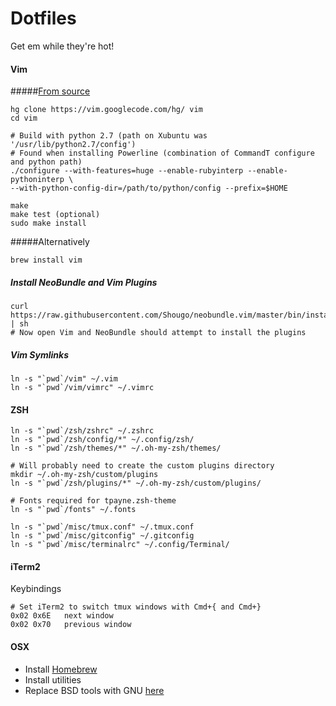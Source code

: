 # Dotfiles

Get em while they're hot!

#### Vim
#####[From source](https://gist.github.com/1348303)
```
hg clone https://vim.googlecode.com/hg/ vim
cd vim

# Build with python 2.7 (path on Xubuntu was '/usr/lib/python2.7/config')
# Found when installing Powerline (combination of CommandT configure and python path)
./configure --with-features=huge --enable-rubyinterp --enable-pythoninterp \
--with-python-config-dir=/path/to/python/config --prefix=$HOME

make
make test (optional)
sudo make install
```

#####Alternatively
```
brew install vim
```

##### Install NeoBundle and Vim Plugins
```
curl https://raw.githubusercontent.com/Shougo/neobundle.vim/master/bin/install.sh | sh
# Now open Vim and NeoBundle should attempt to install the plugins
```

##### Vim Symlinks
```
ln -s "`pwd`/vim" ~/.vim
ln -s "`pwd`/vim/vimrc" ~/.vimrc
```


#### ZSH
```
ln -s "`pwd`/zsh/zshrc" ~/.zshrc
ln -s "`pwd`/zsh/config/*" ~/.config/zsh/
ln -s "`pwd`/zsh/themes/*" ~/.oh-my-zsh/themes/

# Will probably need to create the custom plugins directory
mkdir ~/.oh-my-zsh/custom/plugins
ln -s "`pwd`/zsh/plugins/*" ~/.oh-my-zsh/custom/plugins/

# Fonts required for tpayne.zsh-theme
ln -s "`pwd`/fonts" ~/.fonts

ln -s "`pwd`/misc/tmux.conf" ~/.tmux.conf
ln -s "`pwd`/misc/gitconfig" ~/.gitconfig
ln -s "`pwd`/misc/terminalrc" ~/.config/Terminal/
```

#### iTerm2
Keybindings
```
# Set iTerm2 to switch tmux windows with Cmd+{ and Cmd+}
0x02 0x6E   next window
0x02 0x70   previous window
```

#### OSX
- Install [Homebrew](http://brew.sh/)
- Install utilities
- Replace BSD tools with GNU [here](https://www.topbug.net/blog/2013/04/14/install-and-use-gnu-command-line-tools-in-mac-os-x/)

